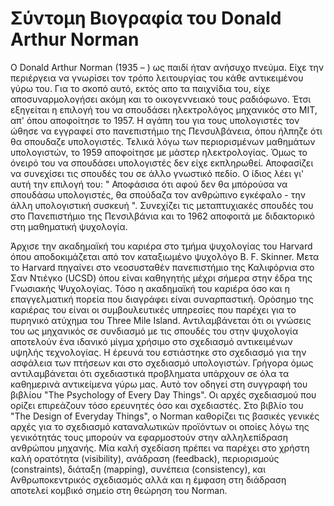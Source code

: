 # Σύντομη Βιογραφία του Donald Arthur Norman
O Donald Arthur Norman (1935 – ) ως παιδί ήταν ανήσυχο πνεύμα. Είχε την περιέργεια να γνωρίσει τον τρόπο λειτουργίας του 
κάθε αντικειμένου γύρω του. Για το σκοπό αυτό, εκτός απο τα παιχνίδια του, είχε αποσυναρμολογήσει ακόμη και το 
οικογεννειακό τους ραδιόφωνο. Έτσι εξηγείται η επιλογή του να σπουδάσει ηλεκτρολόγος μηχανικός στο MIT, απ' όπου αποφοίτησε το 1957. Η αγάπη του για τους υπολογιστές τον ώθησε να εγγραφεί στο πανεπιστήμιο της Πενσυλβάνεια, όπου ήλπηζε ότι θα σπουδαζε υπολογιστές. Τελικά λόγω των περιορισμένων μαθημάτων υπολογιστών, το 1959 αποφοίτησε με μάστερ ηλεκτρολογίας. Όμως το όνειρό του να σπουδάσει υπολογιστές δεν είχε εκπληρωθεί. Αποφασίζει να συνεχίσει τις σπουδές του σε άλλο γνωστικό πεδίο. Ο ίδιος λέει γι' αυτή την επιλογή του: " Αποφάσισα ότι αφού δεν θα μπόρούσα να σπουδάσω υπολογιστές, θα σπούδαζα τον ανθρώπινο εγκέφαλο - την άλλη υπολογιστική συσκευή ". Συνεχίζει τις μεταπτυχιακές σπουδές του στο Πανεπιστήμιο της Πενσιλβάνια και το 1962 αποφοιτά με διδακτορικό στη μαθηματική ψυχολογία.   

Άρχισε την ακαδημαϊκή του καριέρα στο τμήμα ψυχολογίας του Harvard όπου αποδοκιμάζεται από τον καταξιωμένο ψυχολόγο B. F. Skinner. Μετα το Harvard πηγαίνει στο νεοσυσταθέν πανεπιστήμιο της Καλιφόρνια στο Σαν Ντιέγκο (UCSD) όπου είναι καθηγητής μέχρι σήμερα στην έδρα της Γνωσιακής Ψυχολογίας. Τόσο η ακαδημαϊκή του καριέρα όσο και η επαγγελματική πορεία που διαγράφει είναι συναρπαστική. Ορόσημο της καριέρας του είναι οι συμβουλευτικές υπηρεσίες που παρέχει για το πυρηνικό ατύχημα του Three Mile Island. Αντιλαμβάνεται ότι οι γνώσεις του ως μηχανικός σε συνδιασμό με τις σπουδές του στην ψυχολογία αποτελούν ένα ιδανικό μίγμα χρήσιμο 
στο σχεδιασμό αντικειμένων υψηλής τεχνολογίας. Η έρευνά του εστιάστηκε στο σχεδιασμό για την ασφάλεια των πτήσεων και στο σχεδιασμό υπολογιστών. Γρήγορα όμως αντιλαμβάνεται ότι σχεδιαστικά προβληματα υπάρχουν σε όλα τα καθημερινά αντικείμενα γύρω μας. Αυτό τον οδηγεί στη συγγραφή του βιβλίου "Τhe Psychology of Every Day Things". Οι αρχές σχεδιασμού που ορίζει επιρεάζουν τόσο ερευνητές όσο και σχεδιαστές. Στο βιβλίο του "The Design of Everyday Things", ο Norman καθορίζει τις βασικές γενικές αρχές για το σχεδιασμό 
καταναλωτικών προϊόντων οι οποίες λόγω της γενικότητάς τους μπορούν να εφαρμοστούν στην αλληλεπίδραση ανθρώπου μηχανής. Μία καλή σχεδίαση πρέπει να παρέχει στο χρήστη καλή ορατότητα (visibility), ανάδραση (feedback), περιορισμούς (constraints), διάταξη (mapping), συνέπεια (consistency), και   Ανθρωποκεντρικός σχεδιασμός αλλά και η έμφαση στη διάδραση αποτελεί κομβικό σημείο στη θεώρηση του Norman. 
